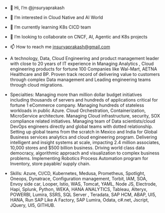 - 👋 Hi, I’m @jnsuryaprakash
- 👀 I’m interested in Cloud Native and AI World
- 🌱 I’m currently learning K8s CICD team
- 💞️ I’m looking to collaborate on CNCF, AI, Agentic and K8s projects
- 📫 How to reach me jnsuryaprakash@gmail.com
- A technology, Data, Cloud Engineering and product management leader with close to 20 years of IT experience in Managing Analytics , Cloud engineering products for fortune 100 Companies like Wal-Mart, AETNA Healthcare and BP. Proven track record of delivering value to customers through complex Data management and Leading engineering teams through cloud migrations. 

- Specialties:
Managing more than million dollar budget initiatives including thousands of servers and hundreds of applications critical for fortune 1 eCommerce company.
Managing hundreds of stateless workloads in public Azure.
Cloud Orchestration, Containerization, MicroService architecture. 
Managing Cloud infrastructure, security, SOX compliance related initiatives.
Managing team of Data scientists/cloud DevOps engineers directly and global teams with dotted relationship. 
Setting up global teams from the scratch in Mexico and India for Global Business services analytics and cloud engineering program. 
Delivering intelligent and insight systems at scale, impacting 2.4 million associates, 10,000 stores and $500 billion business. 
Driving world class data democracy, algorithmic approach and visualization to complex business problems. 
Implementing Robotics Process Automation program for Inventory, store payable/ supply chain. 

- Skills:
Azure, CI/CD, Kubernetes, Medusa, Prometheus, Spotlight, Oneops, Dynatrace, Configuration management, Torbit, IAM, SOA, Envoy side car, Looper, Istio, WAS, Tomcat, YAML, Node JS, Electrode, Hapi, Splunk, Python, WEKA, HANA ANALYTICS, Tableau, Alteryx, POWERBI, Lumira, SSRS, SQL Server , Teradata, SAP HCM, ABAP, UI5, HANA, Run SAP Like A Factory, SAP Lumira, Odata, c#.net, Jscript, JQuery, UI5, GITHUB.

<!---
jnsuryaprakash/jnsuryaprakash is a ✨ special ✨ repository because its `README.md` (this file) appears on your GitHub profile.
You can click the Preview link to take a look at your changes.
--->

